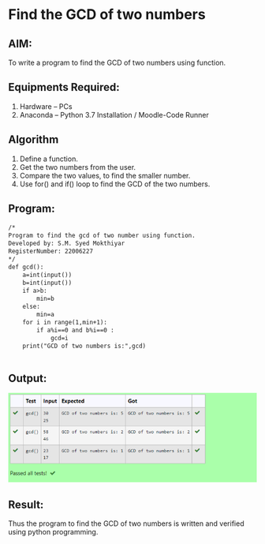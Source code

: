 # Find the GCD of two numbers

## AIM:
To write a program to find the GCD of two numbers using function.

## Equipments Required:
1. Hardware – PCs
2. Anaconda – Python 3.7 Installation / Moodle-Code Runner

## Algorithm
1. Define a function.
2. Get the two numbers from the user.
3. Compare the two values, to find the smaller number.
4. Use for() and if() loop to find the GCD of the two numbers.

## Program:
```
/*
Program to find the gcd of two number using function.
Developed by: S.M. Syed Mokthiyar
RegisterNumber: 22006227
*/
def gcd():
    a=int(input())
    b=int(input())
    if a>b:
        min=b
    else:
        min=a
    for i in range(1,min+1):
        if a%i==0 and b%i==0 :
            gcd=i
    print("GCD of two numbers is:",gcd)
    
```

## Output:
![gcd of two number](gcd_output.png)


## Result:
Thus the program to find the GCD of two numbers is written and verified using python programming.
